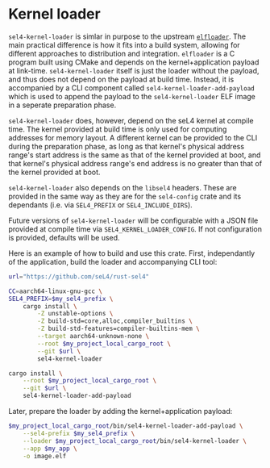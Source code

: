 <!--
     Copyright 2023, Colias Group, LLC

     SPDX-License-Identifier: CC-BY-SA-4.0
-->

# Kernel loader

`sel4-kernel-loader` is simlar in purpose to the upstream
[`elfloader`](https://github.com/seL4/seL4_tools/tree/master/elfloader-tool). The main practical
difference is how it fits into a build system, allowing for different approaches to distribution and
integration. `elfloader` is a C program built using CMake and depends on the kernel+application
payload at link-time. `sel4-kernel-loader` itself is just the loader without the payload, and thus
does not depend on the payload at build time. Instead, it is accompanied by a CLI component called
`sel4-kernel-loader-add-payload` which is used to append the payload to the `sel4-kernel-loader` ELF
image in a seperate preparation phase.

`sel4-kernel-loader` does, however, depend on the seL4 kernel at compile time. The kernel provided
at build time is only used for computing addresses for memory layout. A different kernel can be
provided to the CLI during the preparation phase, as long as that kernel's physical address range's
start address is the same as that of the kernel provided at boot, and that kernel's physical address
range's end address is no greater than that of the kernel provided at boot.

`sel4-kernel-loader` also depends on the `libsel4` headers. These are provided in the same way as
they are for the `sel4-config` crate and its dependants (i.e. via `SEL4_PREFIX` or
`SEL4_INCLUDE_DIRS`).

Future versions of `sel4-kernel-loader` will be configurable with a JSON file provided at compile
time via `SEL4_KERNEL_LOADER_CONFIG`. If not configuration is provided, defaults will be used.

Here is an example of how to build and use this crate. First, independantly of the application,
build the loader and accompanying CLI tool:

```bash
url="https://github.com/seL4/rust-sel4"

CC=aarch64-linux-gnu-gcc \
SEL4_PREFIX=$my_sel4_prefix \
    cargo install \
        -Z unstable-options \
        -Z build-std=core,alloc,compiler_builtins \
        -Z build-std-features=compiler-builtins-mem \
        --target aarch64-unknown-none \
        --root $my_project_local_cargo_root \
        --git $url \
        sel4-kernel-loader

cargo install \
    --root $my_project_local_cargo_root \
    --git $url \
    sel4-kernel-loader-add-payload
```

Later, prepare the loader by adding the kernel+application payload:

```bash
$my_project_local_cargo_root/bin/sel4-kernel-loader-add-payload \
    --sel4-prefix $my_sel4_prefix \
    --loader $my_project_local_cargo_root/bin/sel4-kernel-loader \
    --app $my_app \
    -o image.elf
```
